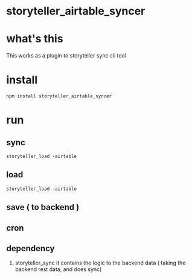 # storyteller_airtable_syncer

# what's this 
This works as a plugin to storyteller sync cli tool

# install
```
npm install storyteller_airtable_syncer
```

# run
## sync
```
storyteller_load -airtable
```

## load
```
storyteller_load -airtable
```

## save ( to backend ) 

## cron

## dependency
1. storyteller_sync
it contains the logic to the backend data ( taking the backend rest data, and does sync)

